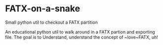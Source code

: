 # FATX-on-a-snake
Small python util to checkout a FATX partition

An educational python util to walk around in a FATX partion and exporting file.
The goal is to Understand, understand the concept of ~love~FATX, uh!
